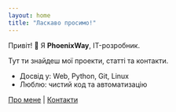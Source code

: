 ```yaml
---
layout: home
title: "Ласкаво просимо!"
---
```


Привіт! 👋 Я **PhoenixWay**, IT-розробник.  

Тут ти знайдеш мої проекти, статті та контакти.  

- Досвід у: Web, Python, Git, Linux  
- Люблю: чистий код та автоматизацію  

[Про мене](/about/) | [Контакти](/contact/)

